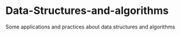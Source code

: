# Data-Structures-and-algorithms
Some applications and practices about data structures and algorithms
